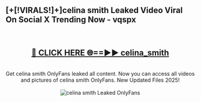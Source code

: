 <h2>[+[!VIRALS!]+]celina smith Leaked Video Viral On Social X Trending Now - vqspx</h2>
<br>
<div align="center">
<h2><a href="https://libra.edu.pl?celina_smith" rel="nofollow">🔴 CLICK HERE 🌐==►► celina_smith</a></h2>
<br>
Get celina smith OnlyFans leaked all content. Now you can access all videos and pictures of celina smith OnlyFans. New Updated Files 2025!
<br>
<br>
<a href="https://libra.edu.pl?celina_smith" rel="nofollow" data-target="animated-image.originalLink"><img src="https://i.ibb.co.com/WyWwxjT/player-gif2.gif" alt="celina smith Leaked OnlyFans" style="max-width: 100%; display: inline-block;" data-target="animated-image.originalImage"></a>
</div>
<br>